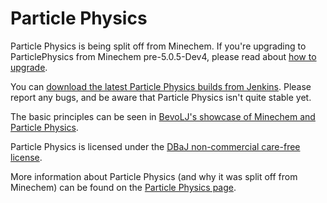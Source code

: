Particle Physics
===============
Particle Physics is being split off from Minechem. If you're upgrading to ParticlePhysics from Minechem pre-5.0.5-Dev4, please read about [how to upgrade](http://jakimfett.com/status-report/splitting-minechem/).

You can [download the latest Particle Physics builds from Jenkins](http://jenkins.jakimfett.com/job/ParticlePhysics/). Please report any bugs, and be aware that Particle Physics isn't quite stable yet.

The basic principles can be seen in [BevoLJ's showcase of Minechem and Particle Physics](https://www.youtube.com/watch?feature=player_detailpage&v=V_J7eruam9A#t=1058).

Particle Physics is licensed under the [DBaJ non-commercial care-free license](https://github.com/jakimfett/AlchemyPlusPlus/blob/master/LICENSE.md).

More information about Particle Physics (and why it was split off from Minechem) can be found on the [Particle Physics page](http://jakimfett.com/minecraft/particle-physics/).
